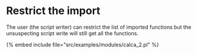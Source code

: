 # Restrict the import

The user (the script writer) can restrict the list of imported
functions but the unsuspecting script write will still get all the functions.

{% embed include file="src/examples/modules/calca_2.pl" %}


